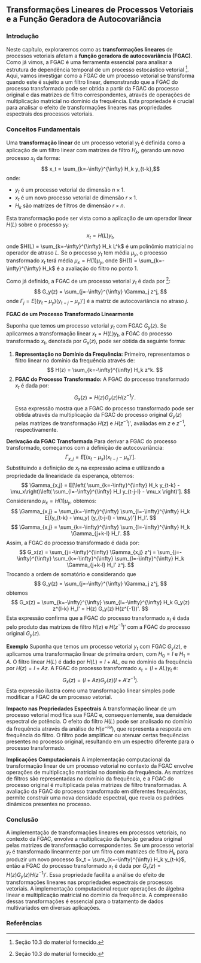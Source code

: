 ## Transformações Lineares de Processos Vetoriais e a Função Geradora de Autocovariância

### Introdução
Neste capítulo, exploraremos como as **transformações lineares** de processos vetoriais afetam a **função geradora de autocovariância (FGAC)**. Como já vimos, a FGAC é uma ferramenta essencial para analisar a estrutura de dependência temporal de um processo estocástico vetorial [^1]. Aqui, vamos investigar como a FGAC de um processo vetorial se transforma quando este é sujeito a um filtro linear, demonstrando que a FGAC do processo transformado pode ser obtida a partir da FGAC do processo original e das matrizes de filtro correspondentes, através de operações de multiplicação matricial no domínio da frequência. Esta propriedade é crucial para analisar o efeito de transformações lineares nas propriedades espectrais dos processos vetoriais.

### Conceitos Fundamentais

Uma **transformação linear** de um processo vetorial $y_t$ é definida como a aplicação de um filtro linear com matrizes de filtro $H_k$, gerando um novo processo $x_t$ da forma:
$$ x_t = \sum_{k=-\infty}^{\infty} H_k y_{t-k},$$
onde:
- $y_t$ é um processo vetorial de dimensão $n \times 1$.
- $x_t$ é um novo processo vetorial de dimensão $r \times 1$.
- $H_k$ são matrizes de filtros de dimensão $r \times n$.

Esta transformação pode ser vista como a aplicação de um operador linear $H(L)$ sobre o processo $y_t$:
$$ x_t = H(L) y_t, $$
onde $H(L) = \sum_{k=-\infty}^{\infty} H_k L^k$ é um polinômio matricial no operador de atraso $L$.
Se o processo $y_t$ tem média $\mu_y$, o processo transformado $x_t$ terá média $\mu_x = H(1)\mu_y$, onde $H(1) = \sum_{k=-\infty}^{\infty} H_k$ é a avaliação do filtro no ponto 1.

Como já definido, a FGAC de um processo vetorial $y_t$ é dada por [^1]:
$$ G_y(z) = \sum_{j=-\infty}^{\infty} \Gamma_j z^j, $$
onde $\Gamma_j = E[(y_t - \mu_y)(y_{t-j} - \mu_y)']$ é a matriz de autocovariância no atraso $j$.

**FGAC de um Processo Transformado Linearmente**

Suponha que temos um processo vetorial $y_t$ com FGAC $G_y(z)$. Se aplicarmos a transformação linear $x_t = H(L)y_t$, a FGAC do processo transformado $x_t$, denotada por $G_x(z)$, pode ser obtida da seguinte forma:
1. **Representação no Domínio da Frequência:**
    Primeiro, representamos o filtro linear no domínio da frequência através de:
$$ H(z) = \sum_{k=-\infty}^{\infty} H_k z^k. $$
2. **FGAC do Processo Transformado:**
     A FGAC do processo transformado $x_t$ é dada por:
    $$ G_x(z) = H(z) G_y(z) H(z^{-1})'. $$
     Essa expressão mostra que a FGAC do processo transformado pode ser obtida através da multiplicação da FGAC do processo original $G_y(z)$ pelas matrizes de transformação $H(z)$ e $H(z^{-1})'$, avaliadas em $z$ e $z^{-1}$, respectivamente.

**Derivação da FGAC Transformada**
Para derivar a FGAC do processo transformado, começamos com a definição de autocovariância:
$$
\Gamma_{x,j} = E[(x_t - \mu_x)(x_{t-j} - \mu_x)'].
$$
Substituindo a definição de $x_t$ na expressão acima e utilizando a propriedade da linearidade da esperança, obtemos:
$$
\Gamma_{x,j} = E[\left( \sum_{k=-\infty}^{\infty} H_k y_{t-k} - \mu_x\right)\left( \sum_{l=-\infty}^{\infty} H_l y_{t-j-l} - \mu_x \right)'].
$$
Considerando $\mu_x = H(1)\mu_y$,  obtemos:
$$
\Gamma_{x,j} = \sum_{k=-\infty}^{\infty}  \sum_{l=-\infty}^{\infty} H_k E[(y_{t-k} - \mu_y) (y_{t-j-l} - \mu_y)'] H_l'.
$$
$$
\Gamma_{x,j} = \sum_{k=-\infty}^{\infty}  \sum_{l=-\infty}^{\infty} H_k \Gamma_{j+k-l} H_l'.
$$
Assim, a FGAC do processo transformado é dada por:
$$
G_x(z) = \sum_{j=-\infty}^{\infty} \Gamma_{x,j} z^j = \sum_{j=-\infty}^{\infty}  \sum_{k=-\infty}^{\infty}  \sum_{l=-\infty}^{\infty} H_k \Gamma_{j+k-l} H_l'  z^j.
$$
Trocando a ordem de somatório e considerando que
$$
G_y(z) =  \sum_{j=-\infty}^{\infty} \Gamma_j z^j,
$$
obtemos
$$
G_x(z) = \sum_{k=-\infty}^{\infty} \sum_{l=-\infty}^{\infty} H_k G_y(z) z^{l-k} H_l' =   H(z) G_y(z) H(z^{-1})'.
$$
Esta expressão confirma que a FGAC do processo transformado $x_t$ é dada pelo produto das matrizes de filtro $H(z)$ e $H(z^{-1})'$ com a FGAC do processo original $G_y(z)$.

**Exemplo**
Suponha que temos um processo vetorial $y_t$ com FGAC $G_y(z)$, e aplicamos uma transformação linear de primeira ordem, com $H_0 = I$ e $H_1 = A$. O filtro linear $H(L)$ é dado por $H(L) = I + AL$, ou no domínio da frequência por $H(z) = I + A z$. A FGAC do processo transformado $x_t = (I + AL) y_t$ é:
$$ G_x(z) = (I + Az) G_y(z) (I + A' z^{-1}). $$
Esta expressão ilustra como uma transformação linear simples pode modificar a FGAC de um processo vetorial.

**Impacto nas Propriedades Espectrais**
A transformação linear de um processo vetorial modifica sua FGAC e, consequentemente, sua densidade espectral de potência. O efeito do filtro $H(L)$ pode ser analisado no domínio da frequência através da análise de $H(e^{-i\omega})$, que representa a resposta em frequência do filtro. O filtro pode amplificar ou atenuar certas frequências presentes no processo original, resultando em um espectro diferente para o processo transformado.

**Implicações Computacionais**
A implementação computacional da transformação linear de um processo vetorial no contexto da FGAC envolve operações de multiplicação matricial no domínio da frequência. As matrizes de filtros são representadas no domínio da frequência, e a FGAC do processo original é multiplicada pelas matrizes de filtro transformadas. A avaliação da FGAC do processo transformado em diferentes frequências, permite construir uma nova densidade espectral, que revela os padrões dinâmicos presentes no processo.

### Conclusão

A implementação de transformações lineares em processos vetoriais, no contexto da FGAC, envolve a multiplicação da função geradora original pelas matrizes de transformação correspondentes. Se um processo vetorial $y_t$ é transformado linearmente por um filtro com matrizes de filtro $H_k$ para produzir um novo processo $x_t = \sum_{k=-\infty}^{\infty} H_k y_{t-k}$, então a FGAC do processo transformado $x_t$ é dada por $G_x(z) = H(z) G_y(z) H(z^{-1})'$. Essa propriedade facilita a análise do efeito de transformações lineares nas propriedades espectrais de processos vetoriais. A implementação computacional requer operações de álgebra linear e multiplicação matricial no domínio da frequência. A compreensão dessas transformações é essencial para o tratamento de dados multivariados em diversas aplicações.

### Referências
[^1]: Seção 10.3 do material fornecido.
<!-- END -->
